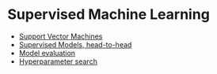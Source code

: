 # Supervised Machine Learning

* [Support Vector Machines](http://cs229.stanford.edu/notes/cs229-notes3.pdf)
* [Supervised Models, head-to-head](supervised-model-comparisons.md)
* [Model evaluation](evaluating-supervised-models.md)
* [Hyperparameter search](hyperparameters.md)
